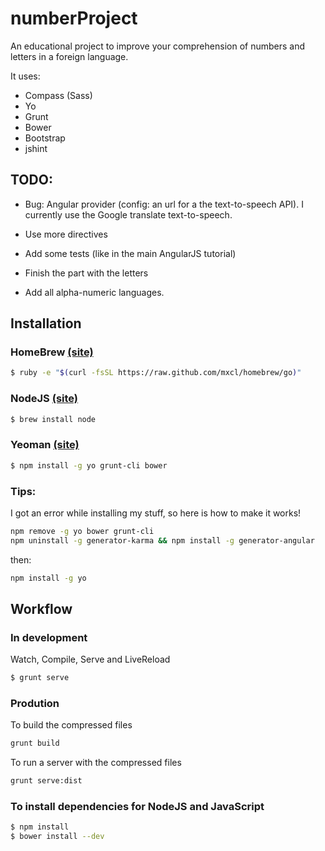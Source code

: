 numberProject
=============

An educational project to improve your comprehension of numbers and letters in a foreign language.

It uses:
* Compass (Sass)
* Yo
* Grunt
* Bower
* Bootstrap
* jshint

TODO:
-----
* Bug: Angular provider (config: an url for a the text-to-speech API). I currently use the Google translate text-to-speech.

* Use more directives
* Add some tests (like in the main AngularJS tutorial)
* Finish the part with the letters
* Add all alpha-numeric languages.

Installation
------------

### HomeBrew [(site)](http://mxcl.github.com/homebrew/)

```bash
$ ruby -e "$(curl -fsSL https://raw.github.com/mxcl/homebrew/go)"
```

### NodeJS [(site)](http://nodejs.org/)

```bash
$ brew install node
```

### Yeoman [(site)](http://yeoman.io/)

```bash
$ npm install -g yo grunt-cli bower
```

### Tips:
I got an error while installing my stuff, so here is how to make it works!

```bash
npm remove -g yo bower grunt-cli
npm uninstall -g generator-karma && npm install -g generator-angular
```
then:
```bash
npm install -g yo
```

Workflow
--------

### In development

Watch, Compile, Serve and LiveReload

```bash
$ grunt serve
```

### Prodution

To build the compressed files
```bash
grunt build
```

To run a server with the compressed files
```bash
grunt serve:dist
```

### To install dependencies for NodeJS and JavaScript

```bash
$ npm install
$ bower install --dev
```

